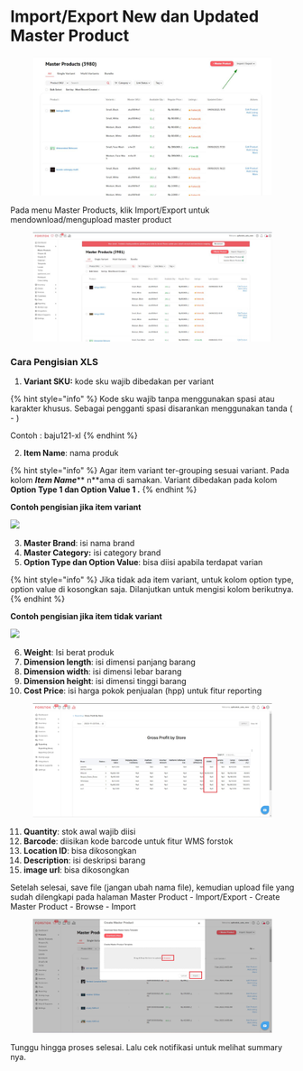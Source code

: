 # Import/Export New dan Updated Master Product

<figure><img src="../../.gitbook/assets/image (1) (1) (1) (1) (1) (1).png" alt=""><figcaption></figcaption></figure>

Pada menu Master Products, klik Import/Export untuk mendownload/mengupload master product

<figure><img src="../../.gitbook/assets/image (1) (1) (1) (1) (1) (1) (1).png" alt=""><figcaption></figcaption></figure>

### Cara Pengisian XLS

1. **Variant SKU:** kode sku wajib dibedakan per variant

{% hint style="info" %}
Kode sku wajib tanpa menggunakan spasi atau karakter khusus. Sebagai pengganti spasi disarankan menggunakan tanda ( - )

&#x20; Contoh : baju121-xl
{% endhint %}

2. **Item Name**: nama produk&#x20;

{% hint style="info" %}
Agar item variant ter-grouping sesuai variant. Pada kolom _**Item Name**_** n**ama di samakan. Variant dibedakan pada kolom **Option Type 1 dan Option Value 1 .**
{% endhint %}

**Contoh pengisian jika item variant**

![](https://s3.amazonaws.com/cdn.freshdesk.com/data/helpdesk/attachments/production/48076128349/original/q55a-Y6aMF9rcz\_X\_Bd4k4SKZZ4pLjsx3Q.png?1607922965)

3. **Master Brand**: isi nama brand
4. **Master Category:** isi category brand
5. **Option Type dan Option Value**: bisa diisi apabila terdapat varian

{% hint style="info" %}
Jika tidak ada item variant, untuk kolom option type, option value di kosongkan saja. Dilanjutkan untuk mengisi kolom berikutnya.
{% endhint %}

**Contoh pengisian jika item tidak variant**

![](https://s3.amazonaws.com/cdn.freshdesk.com/data/helpdesk/attachments/production/48076128375/original/VSkXCNKVGNoSo\_Cs1TsM5RSPBsdE\_AiFzA.png?1607922976)

6. **Weight**: Isi berat produk
7. **Dimension length**: isi dimensi panjang barang
8. **Dimension width**: isi dimensi lebar barang
9. **Dimension height**: isi dimensi tinggi barang
10. **Cost Price**: isi harga pokok penjualan (hpp) untuk fitur reporting

<figure><img src="../../.gitbook/assets/image (1) (1).png" alt=""><figcaption></figcaption></figure>

11. **Quantity**: stok awal wajib diisi
12. **Barcode**: diisikan kode barcode untuk fitur WMS forstok
13. **Location ID**: bisa dikosongkan
14. **Description**: isi deskripsi barang
15. **image url**: bisa dikosongkan

Setelah selesai, save file (jangan ubah nama file), kemudian upload file yang sudah dilengkapi pada halaman Master Product - Import/Export - Create Master Product - Browse - Import

<figure><img src="../../.gitbook/assets/image (2).png" alt=""><figcaption></figcaption></figure>

Tunggu hingga proses selesai. Lalu cek notifikasi untuk melihat summary nya.&#x20;
